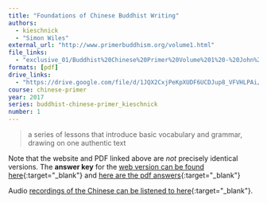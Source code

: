 ```yaml
---
title: "Foundations of Chinese Buddhist Writing"
authors:
  - kieschnick
  - "Simon Wiles"
external_url: "http://www.primerbuddhism.org/volume1.html"
file_links:
  - "exclusive_01/Buddhist%20Chinese%20Primer%20Volume%201%20-%20John%20Kieschnick.pdf"
formats: [pdf]
drive_links:
  - "https://drive.google.com/file/d/1JQX2CxjPeKpXUDF6UCDJup8_VFVHLPAi/view?usp=drivesdk"
course: chinese-primer
year: 2017
series: buddhist-chinese-primer_kieschnick
number: 1
---
```


> a series of lessons that introduce basic vocabulary and grammar, drawing on one authentic text 

Note that the website and PDF linked above are *not* precisely identical versions. The **answer key** for the [web version can be found here](http://www.primerbuddhism.org/volume1/vol1key.html){:target="_blank"} and [here are the pdf answers](https://drive.google.com/file/d/1_e6MPzbUrlmb0t7J0ZLifSxRiGO0i3xc/view?usp=drivesdk){:target="_blank"}

Audio [recordings of the Chinese can be listened to here](https://drive.google.com/drive/folders/1h-lunlcVOv9siSO1QoM6ivWbjWQMkO1C){:target="_blank"}.
